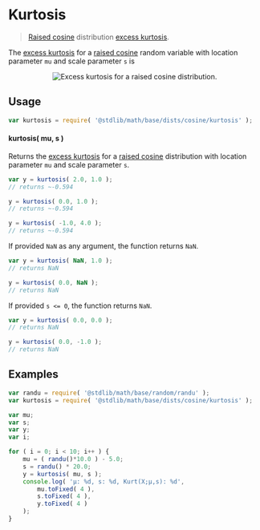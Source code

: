 # Kurtosis

> [Raised cosine][cosine-distribution] distribution [excess kurtosis][kurtosis].

<!-- Section to include introductory text. Make sure to keep an empty line after the intro `section` element and another before the `/section` close. -->

<section class="intro">

The [excess kurtosis][kurtosis] for a [raised cosine][cosine-distribution] random variable with location parameter `mu` and scale parameter `s` is

<!-- <equation class="equation" label="eq:cosine_kurtosis" align="center" raw="\operatorname{Kurt}\left( X \right) = \frac{6(90-\pi^{4})}{5(\pi^{2}-6)^{2}}" alt="Excess kurtosis for a raised cosine distribution."> -->

<div class="equation" align="center" data-raw-text="\operatorname{Kurt}\left( X \right) = \frac{6(90-\pi^{4})}{5(\pi^{2}-6)^{2}}" data-equation="eq:cosine_kurtosis">
    <img src="https://cdn.rawgit.com/stdlib-js/stdlib/6c7e930588674097b03b3201c5d368532bba6c67/lib/node_modules/@stdlib/math/base/dists/cosine/kurtosis/docs/img/equation_cosine_kurtosis.svg" alt="Excess kurtosis for a raised cosine distribution.">
    <br>
</div>

<!-- </equation> -->

</section>

<!-- /.intro -->

<!-- Package usage documentation. -->

<section class="usage">

## Usage

```javascript
var kurtosis = require( '@stdlib/math/base/dists/cosine/kurtosis' );
```

#### kurtosis( mu, s )

Returns the [excess kurtosis][kurtosis] for a [raised cosine][cosine-distribution] distribution with location parameter `mu` and scale parameter `s`.

```javascript
var y = kurtosis( 2.0, 1.0 );
// returns ~-0.594

y = kurtosis( 0.0, 1.0 );
// returns ~-0.594

y = kurtosis( -1.0, 4.0 );
// returns ~-0.594
```

If provided `NaN` as any argument, the function returns `NaN`.

```javascript
var y = kurtosis( NaN, 1.0 );
// returns NaN

y = kurtosis( 0.0, NaN );
// returns NaN
```

If provided `s <= 0`, the function returns `NaN`.

```javascript
var y = kurtosis( 0.0, 0.0 );
// returns NaN

y = kurtosis( 0.0, -1.0 );
// returns NaN
```

</section>

<!-- /.usage -->

<!-- Package usage notes. Make sure to keep an empty line after the `section` element and another before the `/section` close. -->

<section class="notes">

</section>

<!-- /.notes -->

<!-- Package usage examples. -->

<section class="examples">

## Examples

```javascript
var randu = require( '@stdlib/math/base/random/randu' );
var kurtosis = require( '@stdlib/math/base/dists/cosine/kurtosis' );

var mu;
var s;
var y;
var i;

for ( i = 0; i < 10; i++ ) {
    mu = ( randu()*10.0 ) - 5.0;
    s = randu() * 20.0;
    y = kurtosis( mu, s );
    console.log( 'µ: %d, s: %d, Kurt(X;µ,s): %d',
        mu.toFixed( 4 ),
        s.toFixed( 4 ),
        y.toFixed( 4 )
    );
}
```

</section>

<!-- /.examples -->

<!-- Section to include cited references. If references are included, add a horizontal rule *before* the section. Make sure to keep an empty line after the `section` element and another before the `/section` close. -->

<section class="references">

</section>

<!-- /.references -->

<!-- Section for all links. Make sure to keep an empty line after the `section` element and another before the `/section` close. -->

<section class="links">

[cosine-distribution]: https://en.wikipedia.org/wiki/Raised_cosine_distribution

[kurtosis]: https://en.wikipedia.org/wiki/Kurtosis

</section>

<!-- /.links -->
